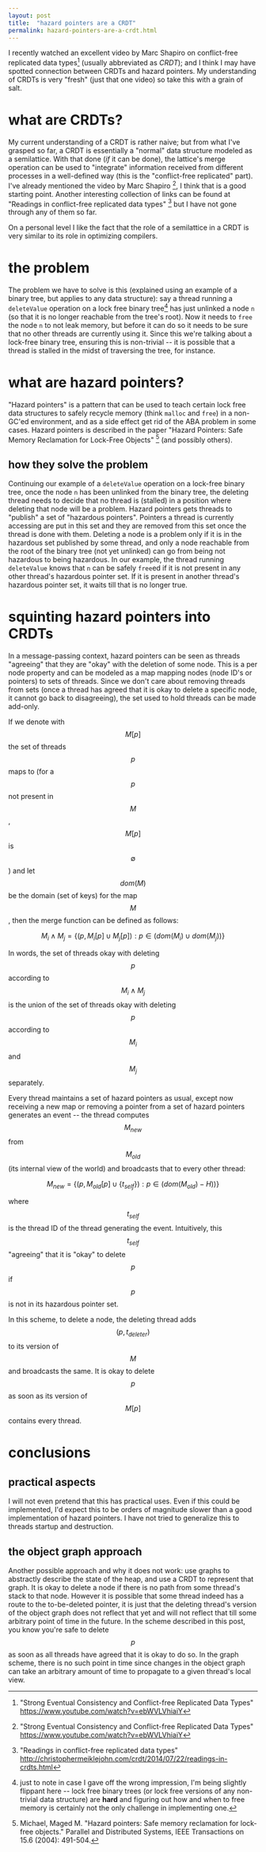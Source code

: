 ```yaml
---
layout: post
title:  "hazard pointers are a CRDT"
permalink: hazard-pointers-are-a-crdt.html
---
```


I recently watched an excellent video by Marc Shapiro on conflict-free
replicated data types[^shapiro] (usually abbreviated as *CRDT*); and I
think I may have spotted connection between CRDTs and hazard pointers.
My understanding of CRDTs is very "fresh" (just that one video) so
take this with a grain of salt.

[^shapiro]: "Strong Eventual Consistency and Conflict-free Replicated
    Data Types" <https://www.youtube.com/watch?v=ebWVLVhiaiY>

# what are CRDTs?

My current understanding of a CRDT is rather naive; but from what I've
grasped so far, a CRDT is essentially a "normal" data structure
modeled as a semilattice.  With that done (*if* it can be done), the
lattice's merge operation can be used to "integrate" information
received from different processes in a well-defined way (this is the
"conflict-free replicated" part).  I've already mentioned the video by
Marc Shapiro [^shapiro], I think that is a good starting point.
Another interesting collection of links can be found at "Readings in
conflict-free replicated data types" [^readinglist] but I have not
gone through any of them so far.

[^readinglist]: "Readings in conflict-free replicated data types"
    <http://christophermeiklejohn.com/crdt/2014/07/22/readings-in-crdts.html>

On a personal level I like the fact that the role of a semilattice in
a CRDT is very similar to its role in optimizing compilers.

# the problem

The problem we have to solve is this (explained using an example of a
binary tree, but applies to any data structure): say a thread running
a `deleteValue` operation on a lock free binary tree[^btreenote] has
just unlinked a node `n` (so that it is no longer reachable from the
tree's root).  Now it needs to `free` the node `n` to not leak memory,
but before it can do so it needs to be sure that no other threads are
currently using it.  Since this we're talking about a lock-free binary
tree, ensuring this is non-trivial -- it is possible that a thread is
stalled in the midst of traversing the tree, for instance.

[^btreenote]: just to note in case I gave off the wrong impression,
    I'm being slightly flippant here -- lock free binary trees (or
    lock free versions of any non-trivial data structure) are **hard**
    and figuring out how and when to free memory is certainly not the
    only challenge in implementing one.

# what are hazard pointers?

"Hazard pointers" is a pattern that can be used to teach certain lock
free data structures to safely recycle memory (think `malloc` and
`free`) in a non-GC'ed environment, and as a side effect get rid of
the ABA problem in some cases.  Hazard pointers is described in the
paper "Hazard Pointers: Safe Memory Reclamation for Lock-Free Objects"
[^hzrdptrs] (and possibly others).

[^hzrdptrs]: Michael, Maged M. "Hazard pointers: Safe memory reclamation for lock-free objects." Parallel and Distributed Systems, IEEE Transactions on 15.6 (2004): 491-504.

## how they solve the problem

Continuing our example of a `deleteValue` operation on a lock-free
binary tree, once the node `n` has been unlinked from the binary tree,
the deleting thread needs to decide that no thread is (stalled) in a
position where deleting that node will be a problem.  Hazard pointers
gets threads to "publish" a set of "hazardous pointers".  Pointers a
thread is currently accessing are put in this set and they are removed
from this set once the thread is done with them.  Deleting a node is a
problem only if it is in the hazardous set published by some thread,
and only a node reachable from the root of the binary tree (not yet
unlinked) can go from being not hazardous to being hazardous.  In our
example, the thread running `deleteValue` knows that `n` can be safely
`free`ed if it is not present in any other thread's hazardous pointer
set.  If it is present in another thread's hazardous pointer set, it
waits till that is no longer true.

# squinting hazard pointers into CRDTs

In a message-passing context, hazard pointers can be seen as threads
"agreeing" that they are "okay" with the deletion of some node.  This
is a per node property and can be modeled as a map mapping nodes (node
ID's or pointers) to sets of threads.  Since we don't care about
removing threads from sets (once a thread has agreed that it is okay
to delete a specific node, it cannot go back to disagreeing), the set
used to hold threads can be made add-only.

If we denote with $$M[p]$$ the set of threads $$p$$ maps to (for a
$$p$$ not present in $$M$$, $$M[p]$$ is $$\emptyset$$) and let
$$dom(M)$$ be the domain (set of keys) for the map $$M$$, then the
merge function can be defined as follows:

$$M_i \wedge M_j = \left\{\left(p, M_i[p] \cup M_j[p]\right) : p \in (dom(M_i) \cup dom(M_j))\right\}$$

In words, the set of threads okay with deleting $$p$$ according to
$$M_i \wedge M_j$$ is the union of the set of threads okay with
deleting $$p$$ according to $$M_i$$ and $$M_j$$ separately.

Every thread maintains a set of hazard pointers as usual, except now
receiving a new map or removing a pointer from a set of hazard
pointers generates an event -- the thread computes $$M_{new}$$ from
$$M_{old}$$ (its internal view of the world) and broadcasts that to
every other thread:

$$M_{new} = \left\{\left(p, M_{old}[p] \cup \{t_{self}\} \right) : p \in \left(dom(M_{old}) - H\right)\right)\}$$

where $$t_{self}$$ is the thread ID of the thread generating the
event.  Intuitively, this $$t_{self}$$ "agreeing" that it is "okay" to
delete $$p$$ if $$p$$ is not in its hazardous pointer set.

In this scheme, to delete a node, the deleting thread adds $$\left(p,
t_{deleter}\right)$$ to its version of $$M$$ and broadcasts the same.
It is okay to delete $$p$$ as soon as its version of $$M[p]$$ contains
every thread.

# conclusions

## practical aspects

I will not even pretend that this has practical uses.  Even if this
could be implemented, I'd expect this to be orders of magnitude slower
than a good implementation of hazard pointers.  I have not tried to
generalize this to threads startup and destruction.

## the object graph approach

Another possible approach and why it does not work: use graphs to
abstractly describe the state of the heap, and use a CRDT to represent
that graph.  It is okay to delete a node if there is no path from some
thread's stack to that node.  However it is possible that some thread
indeed has a route to the to-be-deleted pointer, it is just that the
deleting thread's version of the object graph does not reflect that
yet and will not reflect that till some arbitrary point of time in the
future.  In the scheme described in this post, you know you're safe to
delete $$p$$ as soon as all threads have agreed that it is okay to do
so.  In the graph scheme, there is no such point in time since changes
in the object graph can take an arbitrary amount of time to propagate
to a given thread's local view.
